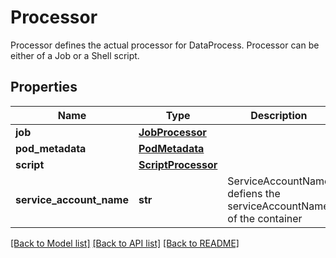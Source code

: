# Processor

Processor defines the actual processor for DataProcess. Processor can be either of a Job or a Shell script.
## Properties
Name | Type | Description | Notes
------------ | ------------- | ------------- | -------------
**job** | [**JobProcessor**](JobProcessor.md) |  | [optional] 
**pod_metadata** | [**PodMetadata**](PodMetadata.md) |  | [optional] 
**script** | [**ScriptProcessor**](ScriptProcessor.md) |  | [optional] 
**service_account_name** | **str** | ServiceAccountName defiens the serviceAccountName of the container | [optional] 

[[Back to Model list]](../README.md#documentation-for-models) [[Back to API list]](../README.md#documentation-for-api-endpoints) [[Back to README]](../README.md)


